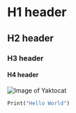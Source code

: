 # H1 header
## H2 header
### H3 header
#### H4 header

![Image of Yaktocat](https://octodex.github.com/images/yaktocat.png)

```python
Print("Hello World")
```

